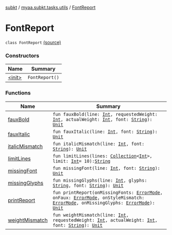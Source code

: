 [subkt](../../index.md) / [myaa.subkt.tasks.utils](../index.md) / [FontReport](./index.md)

# FontReport

`class FontReport` [(source)](https://github.com/Myaamori/SubKt/blob/0.1.13/src/main/kotlin/myaa/subkt/tasks/utils/fontvalidator.kt#L228)

### Constructors

| Name | Summary |
|---|---|
| [&lt;init&gt;](-init-.md) | `FontReport()` |

### Functions

| Name | Summary |
|---|---|
| [fauxBold](faux-bold.md) | `fun fauxBold(line: `[`Int`](https://kotlinlang.org/api/latest/jvm/stdlib/kotlin/-int/index.html)`, requestedWeight: `[`Int`](https://kotlinlang.org/api/latest/jvm/stdlib/kotlin/-int/index.html)`, actualWeight: `[`Int`](https://kotlinlang.org/api/latest/jvm/stdlib/kotlin/-int/index.html)`, font: `[`String`](https://kotlinlang.org/api/latest/jvm/stdlib/kotlin/-string/index.html)`): `[`Unit`](https://kotlinlang.org/api/latest/jvm/stdlib/kotlin/-unit/index.html) |
| [fauxItalic](faux-italic.md) | `fun fauxItalic(line: `[`Int`](https://kotlinlang.org/api/latest/jvm/stdlib/kotlin/-int/index.html)`, font: `[`String`](https://kotlinlang.org/api/latest/jvm/stdlib/kotlin/-string/index.html)`): `[`Unit`](https://kotlinlang.org/api/latest/jvm/stdlib/kotlin/-unit/index.html) |
| [italicMismatch](italic-mismatch.md) | `fun italicMismatch(line: `[`Int`](https://kotlinlang.org/api/latest/jvm/stdlib/kotlin/-int/index.html)`, font: `[`String`](https://kotlinlang.org/api/latest/jvm/stdlib/kotlin/-string/index.html)`): `[`Unit`](https://kotlinlang.org/api/latest/jvm/stdlib/kotlin/-unit/index.html) |
| [limitLines](limit-lines.md) | `fun limitLines(lines: `[`Collection`](https://kotlinlang.org/api/latest/jvm/stdlib/kotlin.collections/-collection/index.html)`<`[`Int`](https://kotlinlang.org/api/latest/jvm/stdlib/kotlin/-int/index.html)`>, limit: `[`Int`](https://kotlinlang.org/api/latest/jvm/stdlib/kotlin/-int/index.html)` = 10): `[`String`](https://kotlinlang.org/api/latest/jvm/stdlib/kotlin/-string/index.html) |
| [missingFont](missing-font.md) | `fun missingFont(line: `[`Int`](https://kotlinlang.org/api/latest/jvm/stdlib/kotlin/-int/index.html)`, font: `[`String`](https://kotlinlang.org/api/latest/jvm/stdlib/kotlin/-string/index.html)`): `[`Unit`](https://kotlinlang.org/api/latest/jvm/stdlib/kotlin/-unit/index.html) |
| [missingGlyphs](missing-glyphs.md) | `fun missingGlyphs(line: `[`Int`](https://kotlinlang.org/api/latest/jvm/stdlib/kotlin/-int/index.html)`, glyphs: `[`String`](https://kotlinlang.org/api/latest/jvm/stdlib/kotlin/-string/index.html)`, font: `[`String`](https://kotlinlang.org/api/latest/jvm/stdlib/kotlin/-string/index.html)`): `[`Unit`](https://kotlinlang.org/api/latest/jvm/stdlib/kotlin/-unit/index.html) |
| [printReport](print-report.md) | `fun printReport(onMissingFonts: `[`ErrorMode`](../../myaa.subkt.tasks/-error-mode/index.md)`, onFaux: `[`ErrorMode`](../../myaa.subkt.tasks/-error-mode/index.md)`, onStyleMismatch: `[`ErrorMode`](../../myaa.subkt.tasks/-error-mode/index.md)`, onMissingGlyphs: `[`ErrorMode`](../../myaa.subkt.tasks/-error-mode/index.md)`): `[`Unit`](https://kotlinlang.org/api/latest/jvm/stdlib/kotlin/-unit/index.html) |
| [weightMismatch](weight-mismatch.md) | `fun weightMismatch(line: `[`Int`](https://kotlinlang.org/api/latest/jvm/stdlib/kotlin/-int/index.html)`, requestedWeight: `[`Int`](https://kotlinlang.org/api/latest/jvm/stdlib/kotlin/-int/index.html)`, actualWeight: `[`Int`](https://kotlinlang.org/api/latest/jvm/stdlib/kotlin/-int/index.html)`, font: `[`String`](https://kotlinlang.org/api/latest/jvm/stdlib/kotlin/-string/index.html)`): `[`Unit`](https://kotlinlang.org/api/latest/jvm/stdlib/kotlin/-unit/index.html) |
